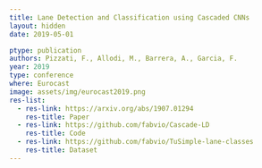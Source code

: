 ```yaml
---
title: Lane Detection and Classification using Cascaded CNNs
layout: hidden
date: 2019-05-01

ptype: publication
authors: Pizzati, F., Allodi, M., Barrera, A., Garcia, F.
year: 2019
type: conference
where: Eurocast
image: assets/img/eurocast2019.png
res-list:
  - res-link: https://arxiv.org/abs/1907.01294
    res-title: Paper
  - res-link: https://github.com/fabvio/Cascade-LD
    res-title: Code
  - res-link: https://github.com/fabvio/TuSimple-lane-classes
    res-title: Dataset
---
```

